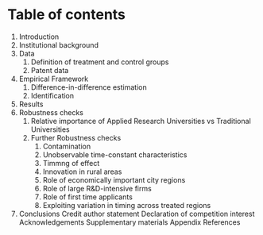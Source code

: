 # Table of contents

1. Introduction 
2. Institutional background
3. Data
    1. Definition of treatment and control groups
    2. Patent data
4. Empirical Framework
    1. Difference-in-difference estimation
    2. Identification
5. Results
6. Robustness checks
    1. Relative importance of Applied Research Universities vs Traditional Universities
    2. Further Robustness checks
        1. Contamination
        2. Unobservable time-constant characteristics
        3. Timmng of effect
        4. Innovation in rural areas
        5. Role of economically important city regions
        6. Role of large R&D-intensive firms
        7. Role of first time applicants
        8. Exploiting variation in timing across treated regions
7. Conclusions
Credit author statement 
Declaration of competition interest
Acknowledgements
Supplementary materials
Appendix
References
